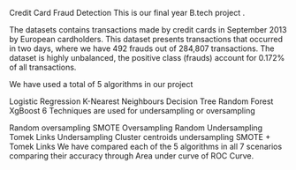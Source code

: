 Credit Card Fraud Detection
This is our final year B.tech project .

The datasets contains transactions made by credit cards in September 2013 by European cardholders. This dataset presents transactions that occurred in two days, where we have 492 frauds out of 284,807 transactions. The dataset is highly unbalanced, the positive class (frauds) account for 0.172% of all transactions.

We have used a total of 5 algorithms in our project

Logistic Regression
K-Nearest Neighbours
Decision Tree
Random Forest
XgBoost
6 Techniques are used for undersampling or oversampling

Random oversampling
SMOTE Oversampling
Random Undersampling
Tomek Links Undersampling
Cluster centroids undersampling
SMOTE + Tomek Links
We have compared each of the 5 algorithms in all 7 scenarios comparing their accuracy through Area under curve of ROC Curve.
